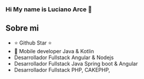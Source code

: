 ### Hi My name is Luciano Arce 👋

## Sobre mi

- ⭐ Github Star ⭐ 
- 📲 Mobile developer Java & Kotlin
-  Desarrollador Fullstack Angular & Nodejs
-  Desarrollador Fullstack Java Spring boot & Angular
-  Desarrollador Fullstack PHP, CAKEPHP, 


<br>




